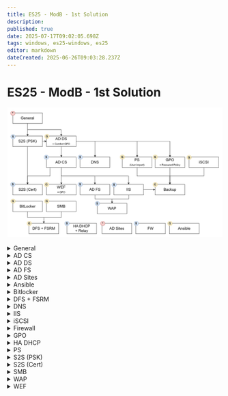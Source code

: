 ```yaml
---
title: ES25 - ModB - 1st Solution
description: 
published: true
date: 2025-07-17T09:02:05.698Z
tags: windows, es25-windows, es25
editor: markdown
dateCreated: 2025-06-26T09:03:28.237Z
---
```


# ES25 - ModB - 1st Solution
![modb-tasks.jpg](/solutions/assets/modb-tasks.jpg)

[//]: <> (General)
<details>
<summary>General</summary>

- Hostname (`Rename-Computer -Name HOSTNAME`)
- IPv4 settings (`netsh int ipv4 set add Ethernet0 static add mask gateway`)
- IPv6 settings (`netsh int ipv6 set add Ethernet0 add/mask`)
  
</details>

[//]: <> (AD CS)
<details>
<summary>AD CS</summary>
  
</details>

[//]: <> (AD DS)
<details>
<summary>AD DS</summary>
  
  **DC settings**
  - `Install-WindowsFeature -Name Ad-Domain-Services, DNS -IncludeManagementTools`
  - `$password = ConvertTo-SecureString -AsPlainText -Force "Passw0rd!"`
  - `Install-ADDSForest -DomainName skillsnet.dk -SafeModePassword $password`
  
  **RODC settings**
  - DNS settings
  - `Add-Computer -DomainName skillsnet.dk`
  - `Restart-Computer`
  - `$password = ConvertTo-SecureString -AsPlainText -Force "Passw0rd!"`
  - `Install-WindowsFeature -Name Ad-Domain-Services, DNS -IncludeManagementTools`
  - `Install-ADDSDomainController -DomainName skillsnet.dk -SiteName Default-First-Site -SafeModePassword $password`
  
  **CLIENT settings**
  - DNS settings
  - `Add-Computer -DomainName skillsnet.dk`
  - `Restart-Computer`
  
</details>

[//]: <> (AD FS)
<details>
<summary>AD FS</summary>
  
</details>

[//]: <> (AD Sites)
<details>
<summary>AD Sites</summary>

>   DO IT LAST AND DON'T FORGET IT
{.is-warning}
</details>


[//]: <> (Ansible)
<details>
<summary>Ansible</summary>
  <kbd>1-hostname.yaml</kbd>
  ```yaml
  ---
- name: Hostname
  hosts: all
  gather_facts: true
  tasks:
    # | Change hostname | 
    - name: Change hostname
      ansible.windows.win_hostname:
        name: "{{ hostname }}"
      register: reg
      notify: Reboot

  handlers:
    # | Reboot |
    - name: Reboot
      ansible.windows.win_reboot:
      when: reg.reboot_required
  ```
  
  
  <kbd>2-adds.yaml</kbd>
  ```yaml
  ---
- name: ADDS
  hosts: all
  gather_facts: false
  vars_files:
    - resources/vault.yml
  tasks:
    # | Install ADDS | 
    - name: Install ADDS
      ansible.windows.win_feature:
        name: 
          - Ad-Domain-Services
          - DNS
        state: present
      
    # | Deploy ADDS |
    - name: Deploy ADDS
      microsoft.ad.domain:
        dns_domain_name: skillsdev.dk
        safe_mode_password: "{{ secret_password }}"
        reboot: true
  ```
  
  <kbd>3-users.yaml</kbd>
  ```
  ---
- name: OU and User creation
  hosts: all
  gather_facts: false
  become: true
  vars:
    OUs: "{{ lookup('file', 'resources/OU.json') | from_json }}"
    Users: "{{ lookup('file', 'resources/ES2025_TP39_ModuleB_Users_Skillsdev.json') | from_json }}"
    Groups: "{{ Users | map(attribute='Department') | unique | list }}"
  vars_files:
    - resources/vault.yml
  tasks:
    # | Create OU structure |
    - name: Create OU structure
      microsoft.ad.ou:
        name: "{{ item.OU }}"
        path: "{{ item.Path }}DC=skillsdev,DC=dk"
        description: "{{ item.Description }}"
        state: present
      loop: "{{ OUs }}"
      loop_control:
        label: "{{ item.OU }}"

    # | Create groups |
    - name: Create groups
      microsoft.ad.group:
        name: "{{ item }}"
        scope: global
        path: "OU=Groups,OU=Skills,DC=skillsdev,DC=dk"
        state: present
      loop: "{{ Groups }}"

    # | Create users |
    # "FirstName": "Jill",
    # "LastName": "Santiago",
    # "Email": "jill.santiago@skillsdev.dk",
    # "JobTitle": "Insurance account manager",
    # "City": "Catherineton",
    # "Company": "Skillsdev",
    # "Department": "Tech"
    - name: Create users
      microsoft.ad.user:
        name: "{{ item.FirstName }} {{ item.LastName }}"
        firstname: "{{ item.FirstName }}"
        surname: "{{ item.LastName }}"
        email: "{{ item.Email }}"
        city: "{{ item.City }}"
        company: "{{ item.Company }}"
        password: "{{ secret_password }}"
        sam_account_name: "{{ item.FirstName }}.{{ item.LastName }}"
        upn: "{{ item.FirstName }}.{{ item.LastName }}@skillsdev.dk"
        path: "OU={{ item.Department }},OU=Users,OU=Skills,DC=skillsdev,DC=dk"
        update_password: on_create
        groups:
          set:
            - "{{ item.Department }}"
            - "Domain Users"
        attributes:
          set:
            Title: "{{ item.JobTitle }}"
            Department: "{{ item.Department }}"
        state: present
      loop: "{{ Users }}"
      loop_control:
        label: "{{ item.FirstName }}.{{ item.LastName }}"
  	```
  
  
  
> CREATE AND USE THE JSON
{.is-warning}
</details>

[//]: <> (Backup)
<details>
<summary>Backup</summary>
  
> USE COMMENTS AND ADD COMMENTS TO YOUR OUTPUT TOO
{.is-warning}
  ```powershell
# Variables
# Emails settings
$smtpServer = "mail.nordicbackup.net"
$from = "backup@skillsnet.dk"
$to = "support@nordicbackup.net"
$subject = ""
$body = ""
$success = $true

# Backup path
$BackupRoot = "C:\Backups"
$usersCSV = "$backupRoot\Users.csv"
$gpoBackup = "$backupRoot\GPOs"
$webBackup = "$backupRoot\Web"

try {
    # Create backup folders
    Write-Output "Create backup folders"
    New-Item -Path $BackupRoot -ItemType Directory -Force | Out-Null
    New-Item -Path $gpoBackup -ItemType Directory -Force | Out-Null
    New-Item -Path $webBackup -ItemType Directory -Force | Out-Null

    # Export users to CSV
    # FirstName,LastName,samAccountName,UserPrincipalName,Email,JobTitle,City,Company,Department
    Write-Output "Export users to CSV"
    Get-ADUser -Filter * -Properties GivenName, Surname, SamAccountName, DistinguishedName, UserPrincipalName, EmailAddress, Title, City, Company, Department `
        | Select-Object GivenName, Surname, SamAccountName, DistinguishedName, UserPrincipalName, EmailAddress, Title, City, Company, Department `
        | Export-Csv -Path $usersCSV -NoTypeInformation -Encoding UTF8


    # Export Group Policy Objects
    Write-Output "Export Group Policy Objects"
    $allGPO = Get-GPO -All
    foreach ($gpo in $allGPO) {
        $gpoName = $gpo.DisplayName
        $gpoPath = Join-Path $gpoBackup $gpoName
        New-Item -Path $gpoPath -ItemType Directory -Force | Out-Null
        Backup-GPO -Name $gpoName -Path $gpoPath -ErrorAction SilentlyContinue
    }

    # Backup IIS web root folders
    Write-Output "Backup IIS web root folders"
    Import-Module WebAdministration

    # Get all IIS sites
    $sites = Get-Website

    foreach ($site in $sites) {
        $siteName = $site.Name
    
        $sourcePath = $site.PhysicalPath
        $sourcePath = $sourcePath.Replace('%SystemDrive%', 'C:')
        $destinationPath = "C:\Backups\Web\$siteName"

        Write-Host "Backing up site '$siteName' from $sourcePath to $destinationPath"

        # Create destination folder
        New-Item -ItemType Directory -Path $destinationPath -Force | Out-Null

        # Copy the site files
        Copy-Item -Path $sourcePath\ -Destination $destinationPath -Recurse -Force -ErrorAction Stop
    }

    
    # Copy items to iSCSI disk
    Copy-Item -Path $BackupRoot -Destination "b:\" -Recurse -Force
    
    # Send success email
    Write-Output "Sending success email"
    $subject = "Backup Success on $env:COMPUTERNAME"
    $body = "The backup completed successfully on $(Get-Date -Format 'yyyy-MM-dd HH:mm:ss')."
    Send-MailMessage -From $from -To $to -Subject $subject -Body $body -SmtpServer $smtpServer
} catch {
    # Sending failure email
    Write-Output "Sending failure email"
    $succes = $false
    $subject = "Backup FAILED on $env:COMPUTERNAME"
    $body = "Backup failed on $(Get-Date). Error: $($_.Exception.Message)"
    Send-MailMessage -From $from -To $to -Subject $subject -Body $body -SmtpServer $smtpServer
    Write-Output "Backup failed on $(Get-Date). Error: $($_.Exception.Message)"
}
  ```
</details>

[//]: <> (Bitlocker)
<details>
<summary>Bitlocker</summary>
 
- `Install-WindowsFeature Bitlocker -IncludeManagementTools`
- `Enable-Bitlocker -TpmProtection "D:\"`
> Bitlocker TPM encryption doesn't work in anything else than system drive
{.is-danger}

</details>

[//]: <> (DFS + FSRM)
<details>
<summary>DFS + FSRM</summary>
  
  - `Install-WindowsFeature FS-Resource-Manager, FS-DFS-Namespace, FS-DFS-Replication -IncludeManagementTools`
  - `Enable-NetFirewallRule -DisplayGroup "Remote File Server Resource Manager Management"`

> **DFS**
> Create the NAMESPACE and it will configure the Replication for you
{.is-info}

  
> **FSRM**
> Do it from Management console, it will be faster.
{.is-info}

</details>


[//]: <> (DNS)
<details>
<summary>DNS</summary>

  > **+ CNAME Records to add**
  > <span>DC.skillsnet.</span>dk: **sso**, **ocsp**
  > <span>SRV2.skillsnet.</span>dk: **app**, **cacerts**, **crl**, **intra**, **www**
  {.is-info}

</details>

[//]: <> (IIS)
<details>
<summary>IIS</summary>
  
</details>

[//]: <> (iSCSI)
<details>
<summary>iSCSI</summary>
  
>   **Target**
>   - Add from server manager and get done everyting with the server manager
>   - After done with settings Restart **WinTarget** and set it's *startup type* to *automatic*
>   - Start **MSiSCSI** and set it's *startup type* to *automatic* 
{.is-info}

  
>   **Initiator**
>   - Start **MSiSCSI** and set it's *startup type* to *automatic*
>   - Connect from iSCSI Initiatior management console (from tools)
{.is-info}

</details>


[//]: <> (Firewall)
<details>
<summary>Firewall</summary>
  
</details>

[//]: <> (GPO)
<details>
<summary>GPO</summary>

  > DO THE PASSWORD POLICICES
{.is-warning}

</details>

[//]: <> (HA DHCP)
<details>
<summary>HA DHCP</summary>
  
</details>

[//]: <> (PS)
<details>
<summary>PS</summary>
  
> CREATE THE JSON FOR OU STRUCTURE
{.is-warning}
  ```powershell
  $json_path = "C:\Resources\OUs.json"
$json = Get-Content -Raw $json_path | ConvertFrom-Json 

Write-Host "============= Creating OUs ============="  -BackgroundColor Black -ForeGroundColor White
foreach ($ou in $json) {
    $newPath = "OU=$($ou.Name),$($ou.Path)DC=skillsnet,DC=dk"
   
    if (Get-ADOrganizationalUnit -Filter { distinguishedName -eq $newPath }) {
        Write-Host "$($ou.Name) OU already exists!" -ForeGroundColor Green -BackgroundColor Black
    } else {
        New-ADOrganizationalUnit -Name $ou.Name -Path "$($ou.Path)DC=skillsnet,DC=dk" -Description $ou.Description -ProtectedFromAccidentalDeletion $false -ErrorAction SilentlyContinue | Out-Null
        Write-Host "$($ou.Name) OU has been created successfully!" -ForeGroundColor Green -BackgroundColor Black
    }
}

$csv_path = "C:\Resources\ES2025_TP39_ModuleB_Users_Skillsnet.csv"
$csv = Import-Csv $csv_path
$password = ConvertTo-SecureString -AsPlainText -Force "Passw0rd!Passw0rd!!!!"
$i = 1
$groups = $csv | Select-Object -ExpandProperty Department | Sort-Object -Unique

Write-Host "`r`n`r`n============= Creating Groups ============="  -BackgroundColor Black -ForeGroundColor White

foreach ( $group in $groups ) {
	$exGroup = Get-ADGroup -Filter { Name -eq $group } -SearchBase "OU=Groups,OU=Skills,DC=skillsnet,dc=dk" -ErrorAction SilentlyContinue

    if (!$exGroup) {
        New-ADGroup -Name $group -Path "OU=Groups,OU=Skills,DC=skillsnet,dc=dk" -GroupScope Global
	    Write-Host "$group group has been created successfully!" -ForeGroundColor Green -BackgroundColor Black
    } else {
        Write-Host "$group group already exists!" -ForeGroundColor Green -BackgroundColor Black
    }
}


Write-Host "`r`n`r`n============= Creating Users ============="	 -BackgroundColor Black -ForeGroundColor White
# FirstName,LastName,samAccountName,UserPrincipalName,Email,JobTitle,City,Company,Department
# Kell siminek Display-name (funame)
foreach ($user in $csv) {
    $finame = $user.FirstName
    $laname = $user.LastName
    $funame = $user.FirstName + " " + $user.LastName
    $sam = $user.Firstname + "." + $user.LastName
    $upname = $user.UserPrincipalName
    $mail = $user.Email
    $title = $user.JobTitle
    $city = $user.City
    $company = $user.Company
    $group = $user.Department

    $exUser = Get-ADUser -Filter { SamAccountName -eq $sam } -ErrorAction SilentlyContinue

    if ($exUser) {
        Write-Host "$i. The $sam user exists." -ForeGroundColor Green -BackgroundColor Black
    } else {
        New-ADUser -Path "OU=$group,OU=Users,OU=Skills,DC=skillsnet,DC=dk" `
            -Name $funame `
            -Enabled $true `
            -AccountPassword $password `
            -GivenName $laname `
            -SurName $laname `
            -DisplayName $funame `
            -UserPrincipalName $upname `
            -SamAccountName $sam `
            -EmailAddress $mail `
            -Title $title `
            -City $city `
            -Company $company `
            -Department $group
            
    
        Add-ADGroupMember -Identity $group -Members $sam
        Write-Host "$i. User $sam has been created and added to $group group!" -ForeGroundColor Green -BackgroundColor Black
    }

    $i++
}
Write-Host "============= Users and groups have been created! =============" -BackgroundColor Black -ForeGroundColor White
  ```
</details>

[//]: <> (S2S - PSK)
<details>
<summary>S2S (PSK)</summary>
  
</details>

[//]: <> (S2S - Cert)
<details>
<summary>S2S (Cert)</summary>
  
</details>

[//]: <> (SMB)
<details>
<summary>SMB</summary>
  `Set-SmbServerConfiguration -EncryptData $true -RejectUnencryptedAccess $true`
</details>

[//]: <> (WAP)
<details>
<summary>WAP</summary>
  
</details>

[//]: <> (WEF)
<details>
<summary>WEF</summary>

  > **GPO**
  > - Computer > Policies > Windows > Security > Restrict Groups > Event Log Readers==> NETWORK SERVICE
  > 
  > - Computer > Policies > Windows > Security > System Services > WinRM (AutoStart)
  > 
  > - Computer > Policies > ADMX > Windows Components > Event Forwarding > Subscription Manager (Server=https://SRV2.skillsnet.dk:5986/wsman/SubscriptionManager/WEC,Refresh=60)
  > 
  > - Computer > Policies > ADMX > Windows Components > Event Log Service > Security > Configure Log Access (`O:BAG:SYD:(A;;0xf0005;;;SY)(A;;0x5;;;BA)(A;;0x1;;;S-1-5-20)(A;;0x1;;;S-1-5-32-573)`)
 >
 > _
{.is-info}

> **SUBSCRIPTION**
> - Start an **Event Viewer**, create a new Subscription
> - `wecutil gs "Subscription Name" /f:xml
> - **Copy** the output, **transfer** it to the CORE computer
> - Disable **wecsvc**!
>
> _
{.is-info}

  
> **SRV2**
> - `gpupdate /force` (Get the computer auto-enrollment Certificate)
> - `winrm qc -transport:https`
> - `wecutil qc`
> - `wecutil cs ./log.xml` (the file you transferred)
> - `Start-Service wecsvc`
> - `Set-Service wecsvc -StartupType Automatic`
> - `Enable-NetFirwallRule -DisplayGroup Remote Event Log Management`
>
> _
{.is-info}

> DON'T MESS UP THE GPOS, BECAUSE CACHE REAMINS, AND YOU CAN JUST IMAGINE ABOUT THE 100%!
{.is-danger}

</details>




